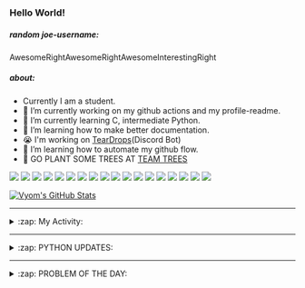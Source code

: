 ### Hello World!

##### random joe-username:
<!--DON'T REMOVE--->
<!--username:START-->
AwesomeRightAwesomeRightAwesomeInterestingRight
<!--username:END-->

##### about:
- Currently I am a student.
- 🔭 I’m currently working on my github actions and my profile-readme. 
- 🌱 I’m currently learning C, intermediate Python.
- 🌱 I’m learning how to make better documentation.
- 😭 I'm working on [TearDrops](https://github.com/Vyvy-vi/TearDrops)(Discord Bot)
- 🌱 I’m learning how to automate my github flow.
- 🌱 GO PLANT SOME TREES AT [TEAM TREES](https://teamtrees.org/)

![](https://img.shields.io/badge/Editor-Vim-informational?style=flat&logo=Editor&logoColor=white&color=2bbc8a)
![](https://img.shields.io/badge/Editor-VScode-informational?style=flat&logo=<LOGO_NAME>&logoColor=white&color=2bbc8a)
![](https://img.shields.io/badge/OS-MacOS-informational?style=flat&logo=<LOGO_NAME>&logoColor=white&color=2bbc8a)
![](https://img.shields.io/badge/OS-Fedora-informational?style=flat&logo=<LOGO_NAME>&logoColor=white&color=2bbc8a)
![](https://img.shields.io/badge/OS-Ubuntu-informational?style=flat&logo=<LOGO_NAME>&logoColor=white&color=2bbc8a)
![](https://img.shields.io/badge/Tools-mysql-informational?style=flat&logo=<LOGO_NAME>&logoColor=white&color=2bbc8a)
![](https://img.shields.io/badge/Tools-MongoDB-informational?style=flat&logo=<LOGO_NAME>&logoColor=white&color=2bbc8a)
![](https://img.shields.io/badge/Tools-DiscordAPI-informational?style=flat&logo=<LOGO_NAME>&logoColor=white&color=2bbc8a)
![](https://img.shields.io/badge/Tools-GoogleAPIs-informational?style=flat&logo=<LOGO_NAME>&logoColor=white&color=2bbc8a)
![](https://img.shields.io/badge/Tools-ScikitLearn-informational?style=flat&logo=<LOGO_NAME>&logoColor=white&color=2bbc8a)
![](https://img.shields.io/badge/Tools-json-informational?style=flat&logo=<LOGO_NAME>&logoColor=white&color=2bbc8a)
![](https://img.shields.io/badge/Tools-Metasploit-informational?style=flat&logo=<LOGO_NAME>&logoColor=white&color=2bbc8a)
![](https://img.shields.io/badge/Shell-zsh-informational?style=flat&logo=<LOGO_NAME>&logoColor=white&color=2bbc8a)
![](https://img.shields.io/badge/Code-Python-informational?style=flat&logo=<LOGO_NAME>&logoColor=white&color=2bbc8a)
![](https://img.shields.io/badge/Code-Ruby-informational?style=flat&logo=<LOGO_NAME>&logoColor=white&color=2bbc8a)
![](https://img.shields.io/badge/Code-Processing-informational?style=flat&logo=<LOGO_NAME>&logoColor=white&color=2bbc8a)
![](https://img.shields.io/badge/Code-Arduino-informational?style=flat&logo=<LOGO_NAME>&logoColor=white&color=2bbc8a)
![](https://img.shields.io/badge/Graphics-Blender-informational?style=flat&logo=<LOGO_NAME>&logoColor=white&color=2bbc8a)

<a href="https://github.com/Vyvy-vi/Vyvy-vi">
  <img align="center" src="https://profile-readme-git-master.vyvy-vi.vercel.app/api?username=Vyvy-vi&show_icons=true&line_height=27&count_private=true&title_color=ffffff&text_color=c9cacc&icon_color=2bbc8a&bg_color=1d1f21" alt="Vyom's GitHub Stats" />
</a>

---
<details>
  <summary>:zap: My Activity:</summary>
  
<!--START_SECTION:waka-->
![Profile Views](http://img.shields.io/badge/Profile%20Views-45-blue)

**I'm an Early 🐤** 

```text
🌞 Morning    48 commits     ████████████░░░░░░░░░░░░░   48.98% 
🌆 Daytime    12 commits     ███░░░░░░░░░░░░░░░░░░░░░░   12.24% 
🌃 Evening    24 commits     ██████░░░░░░░░░░░░░░░░░░░   24.49% 
🌙 Night      14 commits     ███░░░░░░░░░░░░░░░░░░░░░░   14.29%

```
📅 **I'm Most Productive on Monday** 

```text
Monday       24 commits     ██████░░░░░░░░░░░░░░░░░░░   24.49% 
Tuesday      13 commits     ███░░░░░░░░░░░░░░░░░░░░░░   13.27% 
Wednesday    8 commits      ██░░░░░░░░░░░░░░░░░░░░░░░   8.16% 
Thursday     10 commits     ██░░░░░░░░░░░░░░░░░░░░░░░   10.2% 
Friday       15 commits     ███░░░░░░░░░░░░░░░░░░░░░░   15.31% 
Saturday     15 commits     ███░░░░░░░░░░░░░░░░░░░░░░   15.31% 
Sunday       13 commits     ███░░░░░░░░░░░░░░░░░░░░░░   13.27%

```


📊 **This Week I Spent My Time On** 

```text
🔥 Editors: 
Vim                      18 hrs 30 mins      ███████████████████░░░░░░   78.12% 
VS Code                  5 hrs 11 mins       █████░░░░░░░░░░░░░░░░░░░░   21.88%

🐱‍💻 Projects: 
TearDrops                9 hrs 11 mins       █████████░░░░░░░░░░░░░░░░   38.75% 
another-discord-bot      6 hrs 57 mins       ███████░░░░░░░░░░░░░░░░░░   29.35% 
flask-blog               1 hr 51 mins        ██░░░░░░░░░░░░░░░░░░░░░░░   7.83% 
Unknown Project          1 hr 20 mins        █░░░░░░░░░░░░░░░░░░░░░░░░   5.65% 
EddieBot                 1 hr 14 mins        █░░░░░░░░░░░░░░░░░░░░░░░░   5.22%

💻 Operating System: 
Mac                      23 hrs 42 mins      █████████████████████████   100.0%

```

**I Mostly Code in Python** 

```text
Python                   22 repos            ██████████████████░░░░░░░   73.33% 
HTML                     2 repos             █░░░░░░░░░░░░░░░░░░░░░░░░   6.67% 
Processing               1 repo              ░░░░░░░░░░░░░░░░░░░░░░░░░   3.33% 
Swift                    1 repo              ░░░░░░░░░░░░░░░░░░░░░░░░░   3.33% 
JavaScript               1 repo              ░░░░░░░░░░░░░░░░░░░░░░░░░   3.33%

```



<!--END_SECTION:waka-->
</details>

---
<details>
  <summary>:zap: PYTHON UPDATES:</summary>
  
<!-- BLOG-POST-LIST:START -->
- [Traceroute Program, Finally Statement broken.](https://www.reddit.com/r/Python/comments/k0a7yr/traceroute_program_finally_statement_broken/)
- [New Hacking Tool is released](https://www.reddit.com/r/Python/comments/k09b58/new_hacking_tool_is_released/)
- [Selenium vs Splinter](https://www.reddit.com/r/Python/comments/k08yft/selenium_vs_splinter/)
- [Code Cavern Micro Bootcamp](https://www.reddit.com/r/Python/comments/k08f0r/code_cavern_micro_bootcamp/)
- [Python and fast HTTP clients](https://www.reddit.com/r/Python/comments/k085z1/python_and_fast_http_clients/)
<!-- BLOG-POST-LIST:END -->
</details>

---
<details>
  <summary>:zap: PROBLEM OF THE DAY:</summary>
    #TODO
<!--QOTD:START-->
<!--QOTD:END-->
</details>


